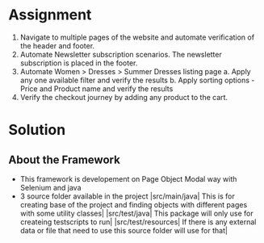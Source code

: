 # Assignment
1. Navigate to multiple pages of the website and automate verification of the header and footer.
2. Automate Newsletter subscription scenarios. The newsletter subscription is placed in the footer.
3. Automate Women > Dresses > Summer Dresses listing page
a. Apply any one available filter and verify the results
b. Apply sorting options - Price and Product name and verify the results
4. Verify the checkout journey by adding any product to the cart.


# Solution
## About the Framework
* This framework is developement on Page Object Modal way with Selenium and java
* 3 source folder available in the project
    |src/main/java| This is for creating base of the project and finding objects with different pages with some utility classes|
    |src/test/java| This package will only use for createing testscripts to run|
    |src/test/resources| If there is any external data or file that need to use this source folder will use for that|
   
 
